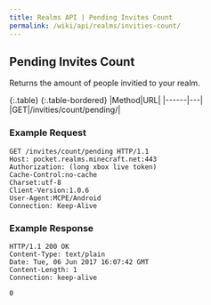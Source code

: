 ```yaml
---
title: Realms API | Pending Invites Count
permalink: /wiki/api/realms/invities-count/
---
```

## Pending Invites Count
Returns the amount of people invitied to your realm.

{:.table}
{:.table-bordered}
|Method|URL|
|------|---|
|GET|/invities/count/pending/|
  
### Example Request

```
GET /invites/count/pending HTTP/1.1
Host: pocket.realms.minecraft.net:443
Authorization: (long xbox live token)
Cache-Control:no-cache
Charset:utf-8
Client-Version:1.0.6
User-Agent:MCPE/Android
Connection: Keep-Alive
```

### Example Response

```
HTTP/1.1 200 OK
Content-Type: text/plain
Date: Tue, 06 Jun 2017 16:07:42 GMT
Content-Length: 1
Connection: keep-alive

0
```
